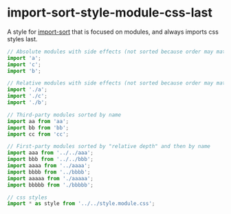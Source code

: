 # import-sort-style-module-css-last

A style for [import-sort](https://github.com/renke/import-sort) that is focused
on modules, and always imports css styles last.

```typescript
// Absolute modules with side effects (not sorted because order may matter)
import 'a';
import 'c';
import 'b';

// Relative modules with side effects (not sorted because order may matter)
import './a';
import './c';
import './b';

// Third-party modules sorted by name
import aa from 'aa';
import bb from 'bb';
import cc from 'cc';

// First-party modules sorted by "relative depth" and then by name
import aaa from '../../aaa';
import bbb from '../../bbb';
import aaaa from '../aaaa';
import bbbb from '../bbbb';
import aaaaa from './aaaaa';
import bbbbb from './bbbbb';

// css styles
import * as style from '../../style.module.css';
```
